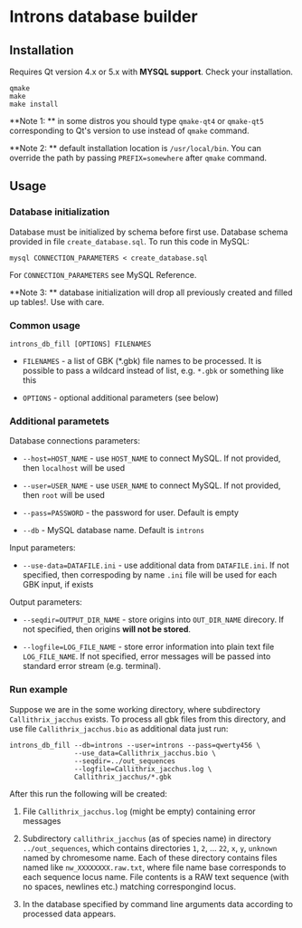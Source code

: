 # Introns database builder

## Installation

Requires Qt version 4.x or 5.x with **MYSQL support**. Check your installation.

```
qmake
make
make install
```

**Note 1: ** in some distros you should type `qmake-qt4` or `qmake-qt5`
corresponding to Qt's version to use instead of `qmake` command.

**Note 2: ** default installation location is `/usr/local/bin`. You can
override the path by passing `PREFIX=somewhere` after `qmake` command.

## Usage

### Database initialization

Database must be initialized by schema before first use. Database schema
provided in file `create_database.sql`. To run this code in MySQL:

```
mysql CONNECTION_PARAMETERS < create_database.sql
```

For `CONNECTION_PARAMETERS` see MySQL Reference.

**Note 3: ** database initialization will drop all previously created and
filled up tables!. Use with care.


### Common usage

```
introns_db_fill [OPTIONS] FILENAMES
```

 * `FILENAMES` - a list of GBK (&#42;.gbk) file names to
 be processed. It is possible to pass a wildcard instead of list, e.g.
 `*.gbk` or something like this

 * `OPTIONS` - optional additional parameters (see below)

### Additional parametets

Database connections parameters:

 * `--host=HOST_NAME` - use `HOST_NAME` to connect MySQL. If not provided,
 then `localhost` will be used

 * `--user=USER_NAME` - use `USER_NAME` to connect MySQL. If not provided,
 then `root` will be used

 * `--pass=PASSWORD` - the password for user. Default is empty

 * `--db` - MySQL database name. Default is `introns`

Input parameters:
 * `--use-data=DATAFILE.ini` - use additional data from `DATAFILE.ini`. If
 not specified, then correspoding by name `.ini` file will be used for each
 GBK input, if exists

Output parameters:
 * `--seqdir=OUTPUT_DIR_NAME` - store origins into `OUT_DIR_NAME` direcory.
 If not specified, then origins **will not be stored**. 

 * `--logfile=LOG_FILE_NAME` - store error information into plain text file
 `LOG_FILE_NAME`. If not specified, error messages will be passed into standard
 error stream (e.g. terminal).


### Run example

Suppose we are in the some working directory, where subdirectory `Callithrix_jacchus` 
exists. To process all gbk files from this directory, and use file `Callithrix_jacchus.bio`
as additional data just run:

```
introns_db_fill --db=introns --user=introns --pass=qwerty456 \
                --use_data=Callithrix_jacchus.bio \
                --seqdir=../out_sequences 
                --logfile=Callithrix_jacchus.log \
                Callithrix_jacchus/*.gbk
```

After this run the following will be created:

 1. File `Callithrix_jacchus.log` (might be empty) containing error messages
 
 2. Subdirectory `callithrix_jacchus` (as of species name) in directory 
 `../out_sequences`, which contains directories `1`, `2`, ... `22`, 
 `x`, `y`, `unknown` named by chromesome name. Each of these directory contains
 files named like `nw_XXXXXXXX.raw.txt`, where file name base corresponds to 
 each sequence locus name. File contents is a RAW text sequence (with no spaces,
 newlines etc.) matching correspongind locus.
 
 3. In the database specified by command line arguments data according to 
 processed data appears.